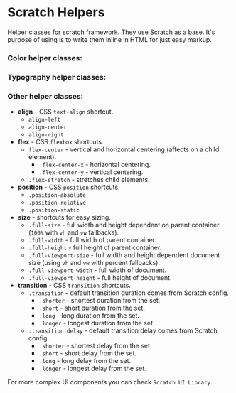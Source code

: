 # Scratch Helpers
Helper classes for scratch framework. They use Scratch as a base. It's purpose of using is to write them inline in HTML for just easy markup.

### Color helper classes:

### Typography helper classes:

### Other helper classes:

- **align** - CSS `text-align` shortcut.
  -  `align-left`
  -  `align-center`
  -  `align-right`
- **flex** - CSS `flexbox` shortcuts.
  - `flex-center` - vertical and horizontal centering (affects on a child element).
    - `.flex-center-x` - horizontal centering.
    - `.flex-center-y` - vertical centering.
  - `.flex-stretch` - stretches child elements.
- **position** - CSS `position` shortcuts.
  - `.position-absolute`
  - `.position-relative`
  - `.position-static`
- **size** - shortcuts for easy sizing.
  - `.full-size` - full width and height dependent on parent container (`100%` with `vh` and `vw` fallbacks).
  - `.full-width` - full width of parent container.
  - `.full-height` - full height of parent container.
  - `.full-viewport-size` - full width and height dependent document size (using `vh` and `vw` with percent fallbacks).
  - `.full-viewport-width` - full width of document.
  - `.full-viewport-height` - full height of document.
- **transition** - CSS `transition` shortcuts.
  - `.transition` - default transition duration comes from Scratch config.
    - `.shorter` - shortest duration from the set.
    - `.short` - short duration from the set.
    - `.long` - long duration from the set.
    - `.longer` - longest duration from the set.
  - `.transition.delay` - default transition delay comes from Scratch config.
    - `.shorter` - shortest delay from the set.
    - `.short` - short delay from the set.
    - `.long` - long delay from the set.
    - `.longer` - longest delay from the set.


For more complex UI components you can check `Scratch UI Library`.
